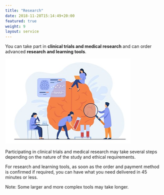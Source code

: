 ```yaml
---
title: "Research"
date: 2018-11-28T15:14:49+20:00 
featured: true
weight: 9
layout: service
---
```


You can take part in **clinical trials and medical research** and can order advanced **research and learning tools**.

![Research Tools](/images/illustrations/research.jpg)

Participating in clinical trials and medical research may take several steps depending on the nature of the study and ethical requirements. 

For research and learning tools, as soon as the order and payment method is confirmed if required, you can have what you need delivered in 45 minutes or less. 

Note: Some larger and more complex tools may take longer.






